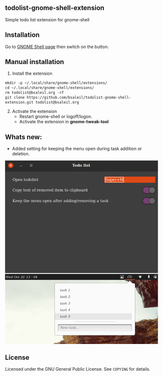 ## todolist-gnome-shell-extension

Simple todo list extension for gnome-shell

## Installation

Go to [GNOME Shell page](https://extensions.gnome.org/extension/162/todo-list/) then switch on the button.

## Manual installation

1. Install the extension
```
mkdir -p ~/.local/share/gnome-shell/extensions/
cd ~/.local/share/gnome-shell/extensions/
rm todolist@bsaleil.org -rf
git clone https://github.com/bsaleil/todolist-gnome-shell-extension.git todolist@bsaleil.org
```

2. Activate the extension
    * Restart gnome-shell or logoff/logon.
    * Activate the extension in <b>gnome-tweak-tool</b>

## Whats new:

* Added setting for keeping the menu open during task addition or deletion.

![plot](./img/settings.png)
![plot](./img/tasks.png)
## License

Licensed under the GNU General Public License. See `COPYING` for details.
